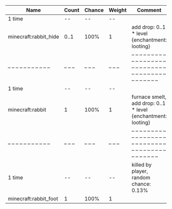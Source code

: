 | Name                  | Count | Chance | Weight | Comment                                                                                |
| --------------------- | ----- | ------ | ------ | -------------------------------------------------------------------------------------- |
| 1 time                |    -- |     -- |     -- |                                                                                        |
| minecraft:rabbit_hide |  0..1 |   100% |      1 | add drop: 0..1 * level {enchantment: looting}                                          |
| – – – – – – – – – – – | – – – | – – –  | – – –  | – – – – – – – – – – – – – – – – – – – – – – – – – – – – – – – – – – – – – – – – – – –  |
| 1 time                |    -- |     -- |     -- |                                                                                        |
| minecraft:rabbit      |     1 |   100% |      1 | furnace smelt, add drop: 0..1 * level {enchantment: looting}                           |
| – – – – – – – – – – – | – – – | – – –  | – – –  | – – – – – – – – – – – – – – – – – – – – – – – – – – – – – – – – – – – – – – – – – – –  |
| 1 time                |    -- |     -- |     -- | killed by player, random chance: 0.13%|{enchantment: looting}: 0.13% + 0.03%*(level-1) |
| minecraft:rabbit_foot |     1 |   100% |      1 |                                                                                        |